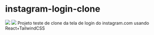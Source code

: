 # instagram-login-clone
![](https://img.shields.io/badge/Framework-React-9cf)  ![](https://img.shields.io/badge/styles-TailwindCSS-white)
Projeto teste de clone da tela de login do instagram.com usando React+TailwindCSS
